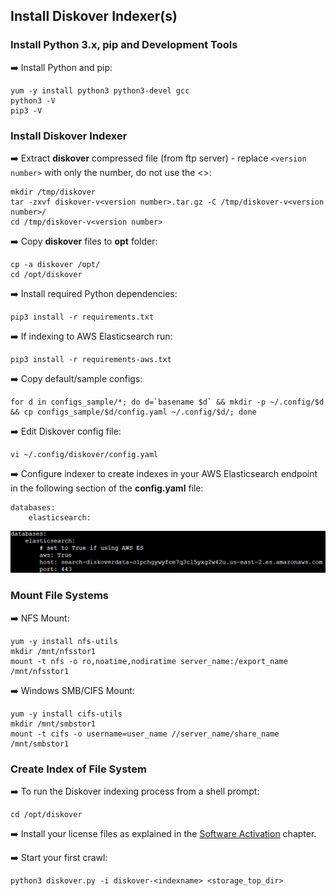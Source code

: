 ## Install Diskover Indexer(s)

### Install Python 3.x, pip and Development Tools

➡️ Install Python and pip:
```
yum -y install python3 python3-devel gcc
python3 -V
pip3 -V
```

### Install Diskover Indexer

➡️ Extract **diskover** compressed file (from ftp server) - replace `<version number>` with only the number, do not use the <>:
```
mkdir /tmp/diskover
tar -zxvf diskover-v<version number>.tar.gz -C /tmp/diskover-v<version number>/
cd /tmp/diskover-v<version number>
```

➡️ Copy **diskover** files to **opt** folder:
```
cp -a diskover /opt/
cd /opt/diskover
```

➡️ Install required Python dependencies:
```
pip3 install -r requirements.txt
```

➡️ If indexing to AWS Elasticsearch run:
```
pip3 install -r requirements-aws.txt
```

➡️ Copy default/sample configs:
```
for d in configs_sample/*; do d=`basename $d` && mkdir -p ~/.config/$d && cp configs_sample/$d/config.yaml ~/.config/$d/; done
```

➡️ Edit Diskover config file:
```
vi ~/.config/diskover/config.yaml
```

➡️ Configure indexer to create indexes in your AWS Elasticsearch endpoint in the following section of the **config.yaml** file:
```
databases:
    elasticsearch:
```
![Image: Configure Indexer](images/image_aws_customer_deployment_diskover_indexers_config.png)

### Mount File Systems

➡️ NFS Mount:
```
yum -y install nfs-utils
mkdir /mnt/nfsstor1
mount -t nfs -o ro,noatime,nodiratime server_name:/export_name /mnt/nfsstor1
```

➡️ Windows SMB/CIFS Mount:
```
yum -y install cifs-utils
mkdir /mnt/smbstor1
mount -t cifs -o username=user_name //server_name/share_name /mnt/smbstor1
```
### Create Index of File System

➡️ To run the Diskover indexing process from a shell prompt:
```
cd /opt/diskover
```

➡️ Install your license files as explained in the [Software Activation](#activation) chapter.

➡️ Start your first crawl:
```
python3 diskover.py -i diskover-<indexname> <storage_top_dir>
```
